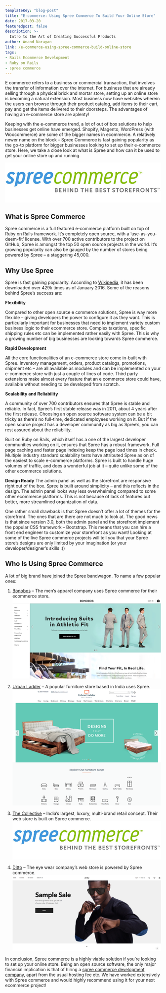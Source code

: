 ```yaml
---
templateKey: "blog-post"
title: "E-commerce: Using Spree Commerce To Build Your Online Store"
date: 2017-03-20
featuredpost: false
description: >-
  Intro to the Art of Creating Successful Products
author: Anand Narayan
link: /e-commerce-using-spree-commerce-build-online-store
tags:
- Rails Ecommerce Development
- Ruby on Rails
- spree commerce
---
```


E commerce refers to a business or commercial transaction, that involves the transfer of information over the internet. For business that are already selling through a physical brick and mortar store, setting up an online store is becoming a natural extension. Most business now have websites wherein the users can browse through their product catalog, add items to their cart, pay and get the items delivered to their doorsteps. The advantages of having an e-commerce store are aplenty!

Keeping with the e-commerce trend, a lot of out of box solutions to help businesses get online have emerged. Shopify, Magento, WordPress (with Woocommerce) are some of the bigger names in ecommerce. A relatively newer name on the block – Spree Commerce is fast gaining popularity as the go-to platform for bigger businesses looking to set up their e-commerce store. Here, we take a close look at what is Spree and how can it be used to get your online store up and running.

![spree-commerce](./images/spree-commerce.jpg)

## What is Spree Commerce

Spree commerce is a full featured e-commerce platform built on top of Ruby on Rails framework. It’s completely open source, with a ‘use-as-you-deem-fit’ license. With over 700 active contributors to the project on GitHub, Spree is amongst the top 50 open source projects in the world. It’s growing popularity can also be gauged by the number of stores being powered by Spree – a staggering 45,000.

## Why Use Spree

Spree is fast gaining popularity. According to [Wikipedia](https://en.wikipedia.org/wiki/Spree_Commerce), it has been downloaded over 429k times as of January 2016. Some of the reasons behind Spree’s success are:

**Flexibility**

Compared to other open source e commerce solutions, Spree is way more flexible – giving developers the power to configure it as they want. This is particularly important for businesses that need to implement variety custom business logic to their ecommerce store. Complex taxations, specific shipping rules etc can be implemented rather easily with Spree. This is why a growing number of big businesses are looking towards Spree commerce.

**Rapid Development**

All the core functionalities of an e-commerce store come in-built with Spree. Inventory management, orders, product catalogs, promotions, shipment etc – are all available as modules and can be implemented on your e-commerce store with just a couple of lines of code. Third party extensions make almost every feature that an e commerce store could have, available without needing to be developed from scratch.

**Scalability and Reliability**

A community of over 700 contributors ensures that Spree is stable and reliable. In fact, Spree’s first stable release was in 2011, about 4 years after the first release. Choosing an open source software system can be a bit tricky as there’s no full-time, dedicated employees working on it. But if the open source project has a developer community as big as Spree’s, you can rest assured about the reliability.

Built on Ruby on Rails, which itself has a one of the largest developer communities working on it, ensures that Spree has a robust framework. Full page caching and faster page indexing keep the page load times in check. Multiple industry standard scalability tests have attributed Spree as on of the easiest to scale e-commerce platforms. Spree is built to handle huge volumes of traffic, and does a wonderful job at it – quite unlike some of the other ecommerce solutions.

**Design Ready**
The admin panel as well as the storefront are responsive right out of the box. Spree is built around simplicity – and this reflects in the design. The admin panel looks way less overwhelming compared to some other ecommerce platforms. This is not because of lack of features but better, more streamlined organization of data.

One rather small drawback is that Spree doesn’t offer a lot of themes for the storefront. The ones that are there are not much to look at. The good news is that since version 3.0, both the admin panel and the storefront implement the popular CSS framework – Bootstrap. This means that you can hire a front end engineer to customize your storefront as you want! Looking at some of the live Spree commerce projects will tell you that your Spree store’s designs are only limited by your imagination (or your developer/designer’s skills :))

## Who Is Using Spree Commerce

A lot of big brand have joined the Spree bandwagon. To name a few popular ones:

1. [Bonobos](https://bonobos.com/) – The men’s apparel company uses Spree commerce for their ecommerce store.
   ![spree-commerce-development-company](./images/Screen-Shot-2017-03-20-at-4.08.29-PM.png)

2) [Urban Ladder](https://www.urbanladder.com/) – A popular furniture store based in India uses Spree.
   ![spree-commerce-development](./images/urbanladder.png)

3. [The Collective](https://codebrahma.com/thecollective) – India’s largest, luxury, multi-brand retail concept. Their web store is built on Spree commerce.
   ![spree-commerce-development-company](./images/spree-commerce.jpg)

4) [Ditto](https://www.ditto.com/) – The eye wear company’s web store is powered by Spree commerce.
   ![spree-commerce-development-company](./images/ditto.png)

In conclusion, Spree commerce is a highly viable solution if you’re looking to set up your online store. Being an open source software, the only major financial implication is that of hiring a [spree commerce development company](https://codebrahma.com/spree-commerce-development/), apart from the usual hosting fee etc. We have worked extensively with Spree commerce and would highly recommend using it for your next ecommerce project!
